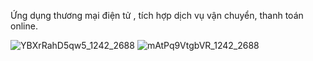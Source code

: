 
Ứng dụng thương mại điện tử , tích hợp dịch vụ vận chuyển, thanh toán online. 

![YBXrRahD5qw5_1242_2688](https://github.com/user-attachments/assets/8246b86f-8cd0-4f3f-9e9e-7ee0e7a8c750) ![mAtPq9VtgbVR_1242_2688](https://github.com/user-attachments/assets/f481f82a-672b-496e-9866-46078732b7a3)

